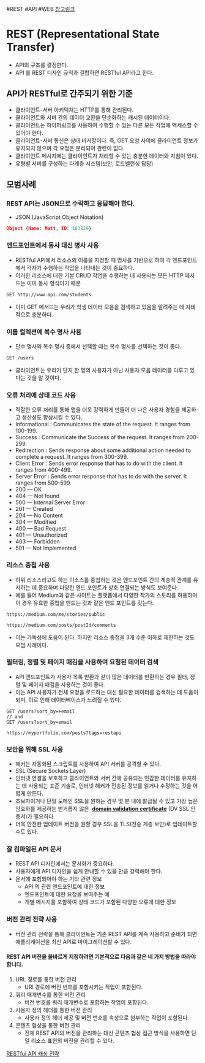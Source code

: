 #REST #API #WEB 
[참고링크](https://masteringbackend.com/posts/api-design-best-practices)
# REST (Representational State Transfer)
- API의  구조를  결정한다.
- API 를 REST 디자인 규칙과 결합하면 RESTful API라고 한다.
## API가 RESTful로 간주되기 위한 기준
- 클라이언트-서버 아키텍처는 HTTP를 통해 관리된다.
- 클라이언트와 서버 간의 데이터 교환을 단순화하는 캐시된 데이터이다.
- 클라이언트는 하이퍼링크를 사용하여 수행할 수 있는 다른 모든 작업에 액세스할 수 있어야 한다.
- 클라이언트-서버 통신은 상태 비저장이다. 즉, GET 요청 사이에 클라이언트 정보가 유지되지 않으며 각 요청은 분리되어 관련이 없다.
- 클라이언트 메시지에는 클라이언트가 처리할 수 있는 충분한 데이터와 지침이 있다.
- 유형별 서버를 구성하는 다계층 시스템(보안, 로드벨런싱 담당)
## 모범사례
### REST API는 JSON으로 수락하고 응답해야 한다.
- JSON (JavaScript Object Notation)
``` json
Object {Name: Matt, ID: 183829}
```
### 엔드포인트에서 동사 대신 병사 사용
- RESTful API에서 리소스의 이름을 지정할 때 명사를 기반으로 하여 각 엔드포인트에서 각자가 수행하는 작업을 나타내는 것이 중요하다.
- 이러한 리소스에 대한 기본 CRUD 작업을 수행하는 데 사용되는 모든 HTTP 메서드는 이미 동사 형식이기 때문
``` HTTP
GET http://www.api.com/students
```
- 이미 GET 메서드는 우리가 학생 데이터 모음을 검색하고 있음을 알려주는 데 자테적으로 충분하다.
### 이름 컬렉션에 복수 명사 사용
- 단수 명사와 복수 명사 중에서 선택할 때는 복수 명사를 선택하는 것이 좋다.
``` HTTP
GET /users
```
- 클라이언트는 우리가 단지 한 명의 사용자가 아닌 사용자 모음 데이터를 다루고 있다는 것을 알 것이다.
### 오류 처리에 상태 코드 사용
- 적잘한 오류 처리를 통해 앱을 더욱 강력하게 만들어 더 나은 사용자 경험을 제공하고 생산성도 향상시킬 수 있다.
-  Informational : Communicates the state of the request. It ranges from 100-199.
- Success : Communicate the Success of the request. It ranges from 200-299.
- Redirection : Sends response about some additional action needed to complete a request. It ranges from 300-399.
- Client Error : Sends error response that has to do with the client. It ranges from 400-499.
- Server Error : Sends error response that has to do with the server. It ranges from 500-599.
- 200 — OK
- 404 — Not found
- 500 — Internal Server Error
- 201 — Created
- 204 — No Content
- 304 — Modified
- 400 — Bad Request
- 401 — Unauthorized
- 403 — Forbidden
- 501 — Not Implemented
### 리소스 중첩 사용
- 하위 리소스라고도 하는 이소스를 중첩하는 것은 엔드포인트 간의 계층적 관계를 유지하는 데 중요하며 다양한 엔드 포인트가 상호 연결되는 방식도 보여준다.
- 예를 들어 Medium과 같은 사이트는 플랫폼에서 다양한 작가의 스토리를 허용하며 이 경우 유효한 중첩을 만드는 것과 같은 엔드 포인트를 갖는다.
``` http
https://medium.com/me/stories/public
```
``` http
https://medium.com/posts/postId/comments
```
- 이는 가독성에 도움이 된다. 하지만 리소스 중첩을 3개 수준 이하로 제한하는 것도 모범 사례이다.
### 필터링, 정렬 및 페이지 매김을 사용하여 요청된 데이터 검색
- API 엔드포인트가 사용자 목록 반환과 같이 많은 데이터를 반환하는 경우 필터, 정렬 및 페이지 매김을 사용하는 것이 좋다.
- 이는 API 사용자가 전체 요청을 로드하는 대신 필요한 데이터를 검색하는 데 도움이 되며, 이로 인해 데이터베이스가 느려질 수 있다.
``` http
GET /users?sort_by=+email
// and
GET /users?sort_by=email

https://myportfolio.com/posts?tags=restapi
```
### 보안을 위해 SSL 사용
- 해커는 자동화된 스크립트를 사용하여 API 서버를 공격할 수 있다.
- SSL (Secure Sockets Layer)
- 인터넷 연결을 보호하고 클라이언트와 서버 간에 공유되는 민감한 데이터를 유지하는 데 사용되는 표준 기술로, 인터넷 해커가 전송된 정보를 읽거나 수정하는 것을 어렵게 만든다.
- 초보자이거나 단일 도메인 SSL을 원하는 경우 몇 분 내에 발급될 수 있고 가장 높은 암호화를 제공하는 번거롭지 않은  [**domain validation certificate**](https://www.cheapsslshop.com/domain-validation-certificates) (DV SSL 인증서)가 필요하다.
- 더욱 안전한 업데이트 버전을 원할 경우 SSL을 TLS(전송 계층 보안)로 업데이트할 수도 있다.
### 잘 컴파일된 API 문서
- REST API 디자인에서는 문서화가 중요하다.
- 사용자에게 API 디자인을 쉽게 안내할 수 있을 만큼 강력해야 한다.
- 문서에 포함되어야 하는 기타 관련 정보
	- API 의 관련 엔드포인트에 대한 정보
	- 엔드포인트에 대한 요청을 보여주는 예
	- 개별 메시지를 포함하여 상태 코드가 포함된 다양한 오류에 대한 정보
### 버전 관리 전략 사용
- 버전 관리 전략을 통해 클라이언트는 기존 REST API를 계속 사용하고 준비가 되면 애플리케이션을 최신 API로 마이그레이션할 수 있다.
#### REST API 버전을 올바르게 지정하려면 기본적으로 다음과 같은 네 가지 방법을 따라야 합니다.
1. URL 경로를 통한 버전 관리
	- URI 경로에 버전 번호를 포함시키는 작업이 포함된다.
2. 쿼리 매개변수를 통한 버전 관리
	- 버전 번호를 쿼리 매개변수로 포함하는 작업이 포함된다.
3. 사용자 정의 헤더를 통한 버전 관리
	- 사용자 정의 헤더 제공 및 버전 번호를 속성으로 첨부하는 작업이 포함된다.
4. 콘텐츠 협상을 통한 버전 관리
	- 전체 REST API의 버전을 관리하는 대신 콘텐츠 협상 접근 방식을 사용하면 단일 리소스 표현의 버전을 관리할 수 있다.

[RESTful API 캐싱 전략](https://masteringbackend.com/posts/caching-strategy-for-restful-api)
